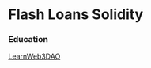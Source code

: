 # Flash Loans Solidity

### Education

[LearnWeb3DAO](https://www.learnweb3.io/tracks/senior/flash-loans)
